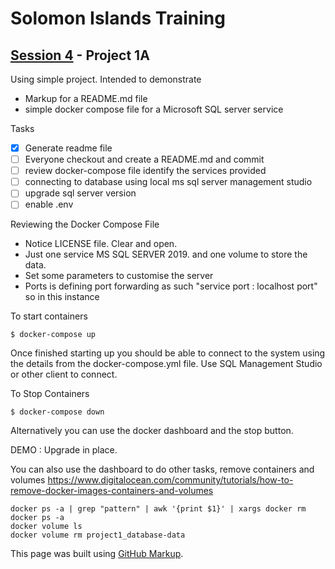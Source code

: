 # Solomon Islands Training

## [Session 4](../README.md) - Project 1A

Using simple project.  Intended to demonstrate
- Markup for a README.md file
- simple docker compose file for a Microsoft SQL server service

Tasks
- [x] Generate readme file
- [ ] Everyone checkout and create a README.md and commit
- [ ] review docker-compose file identify the services provided
- [ ] connecting to database using local ms sql server management studio
- [ ] upgrade sql server version
- [ ] enable .env

Reviewing the Docker Compose File
- Notice LICENSE file.  Clear and open.  
- Just one service MS SQL SERVER 2019.  and one volume to store the data.
- Set some parameters to customise the server
- Ports is defining port forwarding as such "service port : localhost port" so in this instance 

To start containers
```
$ docker-compose up
```

Once finished starting up you should be able to connect to the system using the details from the docker-compose.yml file.  Use SQL Management Studio or other client to connect.

To Stop Containers 
```
$ docker-compose down
```
Alternatively you can use the docker dashboard and the stop button.

DEMO : Upgrade in place.

You can also use the dashboard to do other tasks, remove containers and volumes
https://www.digitalocean.com/community/tutorials/how-to-remove-docker-images-containers-and-volumes
```
docker ps -a | grep "pattern" | awk '{print $1}' | xargs docker rm
docker ps -a
docker volume ls
docker volume rm project1_database-data
```




This page was built using [GitHub Markup](https://docs.github.com/en/get-started/writing-on-github/getting-started-with-writing-and-formatting-on-github/basic-writing-and-formatting-syntax).

